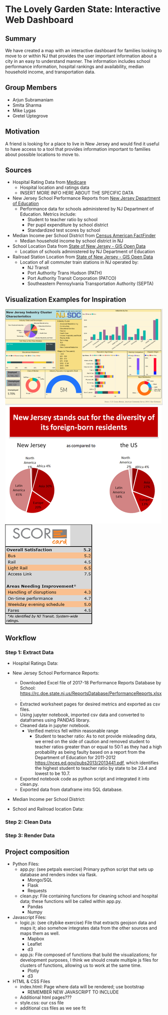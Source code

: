 # The Lovely Garden State: Interactive Web Dashboard

## Summary

We have created a map with an interactive dashboard for families looking to move to or within NJ that provides the user important information about a city in an easy to understand manner. The information includes school performance information, hospital rankings and availability, median household income, and transportation data.

## Group Members

* Arjun Subramaniam
* Smita Sharma
* Mike Lygas
* Gretel Uptegrove

## Motivation

A friend is looking for a place to live in New Jersey and would find it useful to have access to a tool that provides information important to families about possible locations to move to.

## Sources

* Hospital Rating Data from [Medicare](https://data.medicare.gov/Hospital-Compare/Hospital-General-Information/xubh-q36u)
  * Hospital location and ratings data
  * INSERT MORE INFO HERE ABOUT THE SPECIFIC DATA
* New Jersey School Performance Reports from [New Jersey Department of Education](https://rc.doe.state.nj.us/ReportsDatabase.aspx)
  * Performance data for schools administered by NJ Department of Education. Metrics include:
    * Student to teacher ratio by school
    * Per pupil expenditure by school district
    * Standardized test scores by school
* Median Income per School District from [Census American FactFinder](https://factfinder.census.gov/faces/tableservices/jsf/pages/productview.xhtml?pid=ACS_17_5YR_S1901&prodType=table)
  * Median household income by school district in NJ
* School Location Data from [State of New Jersey - GIS Open Data](https://njogis-newjersey.opendata.arcgis.com/datasets/d8223610010a4c3887cfb88b904545ff_4)
  * Location of schools administered by NJ Department of Education
* Railroad Station Location from [State of New Jersey - GIS Open Data](http://njogis-newjersey.opendata.arcgis.com/datasets/new-jersey-railroad-stations)
  * Location of all commuter train stations in NJ operated by:
    * NJ Transit
    * Port Authority Trans Hudson (PATH)
    * Port Authority Transit Corporation (PATCO)
    * Southeastern Pennsylvania Transportation Authority (SEPTA)

## Visualization Examples for Inspiration

![New Jersey Information](images/NJ_info.png)
![Diversity Information](images/Diversity.png)
![Transportation Report Card](images/Score_card.png)

## Workflow

### Step 1: Extract Data

* Hospital Ratings Data:

* New Jersey School Performance Reports:
  * Downloaded Excel file of 2017-18 Performance Reports Database by School: <https://rc.doe.state.nj.us/ReportsDatabase/PerformanceReports.xlsx>.
  * Extracted worksheet pages for desired metrics and exported as csv files.
  * Using jupyter notebook, imported csv data and converted to dataframes using PANDAS library.
  * Cleaned data in jupyter notebook.
    * Verified metrics fell within reasonable range
      * Student to teacher ratio: As to not provide misleading data, we erred on the side of caution and removed student to teacher ratios greater than or equal to 50:1 as they had a high probability as being faulty  based on a report from the Department of Education for 2011-2012 <https://nces.ed.gov/pubs2013/2013441.pdf>, which identifies the highest student to teacher ratio by state to be 23.4 and lowest to be 10.7.
  * Exported notebook code as python script and integrated it into clean.py.
  * Exported data from dataframe into SQL database.

* Median Income per School District:

* School and Railroad location Data:

### Step 2: Clean Data

### Step 3: Render Data

## Project composition

* Python Files:
  * app.py: (see petpals exercise) Primary python script that sets up database and renders index via flask.
    * Mongo/SQL
    * Flask
    * Requests
  * clean.py: File containing functions for cleaning school and hospital data; these functions will be called within app.py.
    * Pandas
    * Numpy
* Javascript Files:
  * logic.js: (see citybike exercise) File that extracts geojson data and maps it; also somehow integrates data from the other sources and maps them as well.
    * Mapbox
    * Leaflet
    * d3
  * app.js: File composed of functions that build the visualizations; for development purposes, I think we should create multiple js files for clusters of functions, allowing us to work at the same time.
    * Plotly
    * d3
* HTML & CSS Files
  * index.html: Page where data will be rendered; use bootstrap
    * REMEMBER NEW JAVASCRIPT TO INCLUDE
  * Additional html pages???
  * style.css: our css file
  * additional css files as we see fit
